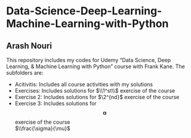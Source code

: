# Data-Science-Deep-Learning-Machine-Learning-with-Python
## Arash Nouri
This repository includes my codes for Udemy “Data Science, Deep Learning, &amp; Machine Learning with Python” course with Frank Kane. The subfolders are:
* Acitivitis: Includes all course activities with my solutions
* Exercises: Includes solutions for $\\1^st\\$ exercise of the course
* Exercise 2: Includes solutions for $\2^{nd}$ exercise of the course
* Exercise 3: Includes solutions for $$\mathbf{\alpha}$$ exercise of the course   
$\\frac{\sigma}{\mu}$   

